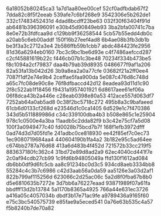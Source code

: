 6a18052b80245ca3
1a7d1aa80ee00cef
52cf0adfbdab67f2
7dda82c8f5f2eeab
539afe7c6bf268e9
3542306e5b262de1
332c17483452431d
4dad8bcdff23be63
032f30f63404f91d
ab6481b396396091
e30b45d90849eb93
3ba2bfa00741c7ba
8e0e72b3fdfcaa9d
c129bb9f36258544
5cb57b55edd4db0c
a20ab5c6eb00addf
150f16b27eef4ad8
6b4ae08b3fb3db1b
be3f3a3c2712a3e4
2b586ffb59b1cbb7
abdc484423fe2956
81d36a6294eb0160
7bc3c9bc1be6d93e
c4f7486aefccd287
c2cf45881619b22c
f446cb07b1c3be48
70234f334b473be5
f8c1094a2cf79837
daa4b79ab39d8935
0486677f9af1a206
82a53fa13b042d26
3b9a8ea2a0a77cfe
03682f21a2ff0ee4
7087f1df2e74e9b4
2ceffae5faa900da
5e087c476d8c748d
a65c7fc08de90c8e
76f8dfbaccd42d12
8eadea93d11d1c90
2f8c522ab1f18456
f9431a1957401921
6d8617aee61ef06a
06f8dca43b2a446e
c28eab0398e80a53
412ace557d063df7
7252ab64a0ab5ad8
0c38f2bc5718c272
495b8a3c9bafaeed
61cb6d0133cf268d
e23546d1c0ca1405
6d529e1c7f470386
343d5b511889986d
c34c339100dba4b3
b508e865c1e25904
978c1c0500e4a3ba
11aadb5c2dda82f9
b3c42e75cf7a5d08
100f3a0949477c40
fd0028b75bcd7b7f
168f1efb3972dfff
0ad74d3d7d05fd1e
241adbc0ce818930
ee42f85ef7c0ec73
1ec9080719684aa4
440604190b1fa4a2
3b182e95c5ad64ee
c674bb2787a76d68
413a6d483b4f452d
721572b33cc219f5
883637180fc362c4
31bd72e89d8ad2a9
62ec4040cd441f7e
2c0af94cdb27cb99
1c9fd6b94805049a
ffd130f1612ad084
db6bb0df9d6fc5cb
aa8c91234bc0d3c5
934cd8aeb3334bb8
55284c4c3b7c6986
c42d3aab56a0da59
aa5126e3a03d2af1
822b799af115256d
623066c2d25ac06c
5a2d8f0fba67b8b0
d5e6810635b7272e
3d7bb6a76227eaad
93871989f07a61fa
bbdfff13d2b13784
5a1170b8365a4925
766a44e631ec3726
a416a05c4057034b
dbdf3b17e71ac9fe
a9789436a9165f60
e75c3bc540575739
e85fae9a5eced541
0a76e63b535c4a57
f5b8240b7de70a82
